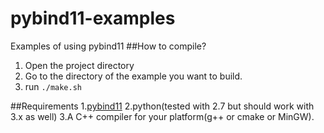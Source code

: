 # pybind11-examples
Examples of using pybind11
##How to compile?
1. Open the project directory
2. Go to the directory of the example you want to build.
3. run `./make.sh`

##Requirements
1.[pybind11](https://github.com/pybind/pybind11)
2.python(tested with 2.7 but should work with 3.x as well)
3.A C++ compiler for your platform(g++ or cmake or MinGW).
